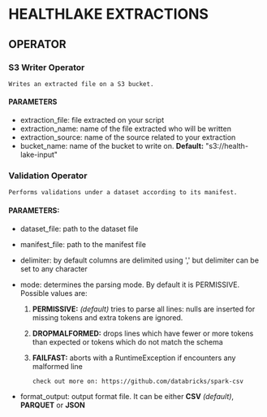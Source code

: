 # HEALTHLAKE EXTRACTIONS

## OPERATOR

### S3 Writer Operator
    Writes an extracted file on a S3 bucket.

#### PARAMETERS
* extraction_file: file extracted on your script
* extraction_name: name of the file extracted who will be written
* extraction_source: name of the source related to your extraction
* bucket_name: name of the bucket to write on.
    **Default:** "s3://health-lake-input"

### Validation Operator
    Performs validations under a dataset according to its manifest.
        
#### PARAMETERS:
* dataset_file: path to the dataset file
* manifest_file: path to the manifest file
* delimiter: by default columns are delimited using ',' but delimiter can be set to any character
* mode: determines the parsing mode. By default it is PERMISSIVE. Possible values are:
  1. **PERMISSIVE:** _(default)_ tries to parse all lines: nulls are inserted for missing tokens and extra tokens are ignored.
  2. **DROPMALFORMED:** drops lines which have fewer or more tokens than expected or tokens which do not match the schema
  3. **FAILFAST:** aborts with a RuntimeException if encounters any malformed line
               
      ```check out more on: https://github.com/databricks/spark-csv```

* format_output: output format file. It can be either **CSV** _(default)_, **PARQUET** or **JSON**
  